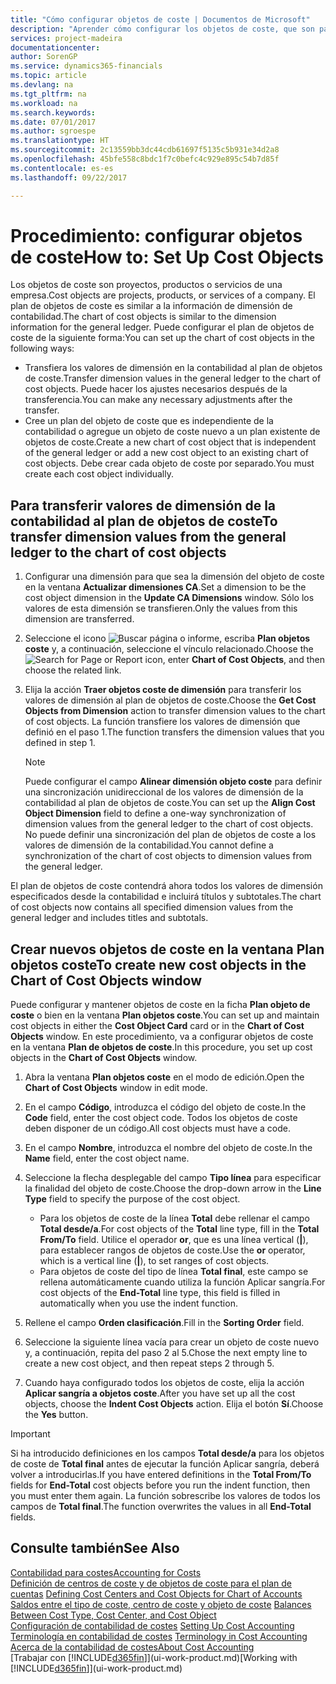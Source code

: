 ```yaml
---
title: "Cómo configurar objetos de coste | Documentos de Microsoft"
description: "Aprender cómo configurar los objetos de coste, que son parecidos a las dimensiones de contabilidad."
services: project-madeira
documentationcenter: 
author: SorenGP
ms.service: dynamics365-financials
ms.topic: article
ms.devlang: na
ms.tgt_pltfrm: na
ms.workload: na
ms.search.keywords: 
ms.date: 07/01/2017
ms.author: sgroespe
ms.translationtype: HT
ms.sourcegitcommit: 2c13559bb3dc44cdb61697f5135c5b931e34d2a8
ms.openlocfilehash: 45bfe558c8bdc1f7c0befc4c929e895c54b7d85f
ms.contentlocale: es-es
ms.lasthandoff: 09/22/2017

---
```

# <a name="how-to-set-up-cost-objects"></a><span data-ttu-id="e66a7-103">Procedimiento: configurar objetos de coste</span><span class="sxs-lookup"><span data-stu-id="e66a7-103">How to: Set Up Cost Objects</span></span>
<span data-ttu-id="e66a7-104">Los objetos de coste son proyectos, productos o servicios de una empresa.</span><span class="sxs-lookup"><span data-stu-id="e66a7-104">Cost objects are projects, products, or services of a company.</span></span> <span data-ttu-id="e66a7-105">El plan de objetos de coste es similar a la información de dimensión de contabilidad.</span><span class="sxs-lookup"><span data-stu-id="e66a7-105">The chart of cost objects is similar to the dimension information for the general ledger.</span></span> <span data-ttu-id="e66a7-106">Puede configurar el plan de objetos de coste de la siguiente forma:</span><span class="sxs-lookup"><span data-stu-id="e66a7-106">You can set up the chart of cost objects in the following ways:</span></span>  

* <span data-ttu-id="e66a7-107">Transfiera los valores de dimensión en la contabilidad al plan de objetos de coste.</span><span class="sxs-lookup"><span data-stu-id="e66a7-107">Transfer dimension values in the general ledger to the chart of cost objects.</span></span> <span data-ttu-id="e66a7-108">Puede hacer los ajustes necesarios después de la transferencia.</span><span class="sxs-lookup"><span data-stu-id="e66a7-108">You can make any necessary adjustments after the transfer.</span></span>  
* <span data-ttu-id="e66a7-109">Cree un plan del objeto de coste que es independiente de la contabilidad o agregue un objeto de coste nuevo a un plan existente de objetos de coste.</span><span class="sxs-lookup"><span data-stu-id="e66a7-109">Create a new chart of cost object that is independent of the general ledger or add a new cost object to an existing chart of cost objects.</span></span> <span data-ttu-id="e66a7-110">Debe crear cada objeto de coste por separado.</span><span class="sxs-lookup"><span data-stu-id="e66a7-110">You must create each cost object individually.</span></span>  

## <a name="to-transfer-dimension-values-from-the-general-ledger-to-the-chart-of-cost-objects"></a><span data-ttu-id="e66a7-111">Para transferir valores de dimensión de la contabilidad al plan de objetos de coste</span><span class="sxs-lookup"><span data-stu-id="e66a7-111">To transfer dimension values from the general ledger to the chart of cost objects</span></span>  
1.  <span data-ttu-id="e66a7-112">Configurar una dimensión para que sea la dimensión del objeto de coste en la ventana **Actualizar dimensiones CA**.</span><span class="sxs-lookup"><span data-stu-id="e66a7-112">Set a dimension to be the cost object dimension in the **Update CA Dimensions** window.</span></span> <span data-ttu-id="e66a7-113">Sólo los valores de esta dimensión se transfieren.</span><span class="sxs-lookup"><span data-stu-id="e66a7-113">Only the values from this dimension are transferred.</span></span>  
2.  <span data-ttu-id="e66a7-114">Seleccione el icono ![Buscar página o informe](media/ui-search/search_small.png "icono Buscar página o informe"), escriba **Plan objetos coste** y, a continuación, seleccione el vínculo relacionado.</span><span class="sxs-lookup"><span data-stu-id="e66a7-114">Choose the ![Search for Page or Report](media/ui-search/search_small.png "Search for Page or Report icon") icon, enter **Chart of Cost Objects**, and then choose the related link.</span></span>  
3.  <span data-ttu-id="e66a7-115">Elija la acción **Traer objetos coste de dimensión** para transferir los valores de dimensión al plan de objetos de coste.</span><span class="sxs-lookup"><span data-stu-id="e66a7-115">Choose the **Get Cost Objects from Dimension** action to transfer dimension values to the chart of cost objects.</span></span> <span data-ttu-id="e66a7-116">La función transfiere los valores de dimensión que definió en el paso 1.</span><span class="sxs-lookup"><span data-stu-id="e66a7-116">The function transfers the dimension values that you defined in step 1.</span></span>  

    > [!NOTE]  
    >  <span data-ttu-id="e66a7-117">Puede configurar el campo **Alinear dimensión objeto coste** para definir una sincronización unidireccional de los valores de dimensión de la contabilidad al plan de objetos de coste.</span><span class="sxs-lookup"><span data-stu-id="e66a7-117">You can set up the **Align Cost Object Dimension**  field to define a one-way synchronization of dimension values from the general ledger to the chart of cost objects.</span></span> <span data-ttu-id="e66a7-118">No puede definir una sincronización del plan de objetos de coste a los valores de dimensión de la contabilidad.</span><span class="sxs-lookup"><span data-stu-id="e66a7-118">You cannot define a synchronization of the chart of cost objects to dimension values from the general ledger.</span></span>  

<span data-ttu-id="e66a7-119">El plan de objetos de coste contendrá ahora todos los valores de dimensión especificados desde la contabilidad e incluirá títulos y subtotales.</span><span class="sxs-lookup"><span data-stu-id="e66a7-119">The chart of cost objects now contains all specified dimension values from the general ledger and includes titles and subtotals.</span></span>  

## <a name="to-create-new-cost-objects-in-the-chart-of-cost-objects-window"></a><span data-ttu-id="e66a7-120">Crear nuevos objetos de coste en la ventana Plan objetos coste</span><span class="sxs-lookup"><span data-stu-id="e66a7-120">To create new cost objects in the Chart of Cost Objects window</span></span>  
<span data-ttu-id="e66a7-121">Puede configurar y mantener objetos de coste en la ficha **Plan objeto de coste** o bien en la ventana **Plan objetos coste**.</span><span class="sxs-lookup"><span data-stu-id="e66a7-121">You can set up and maintain cost objects in either the **Cost Object Card** card or in the **Chart of Cost Objects** window.</span></span> <span data-ttu-id="e66a7-122">En este procedimiento, va a configurar objetos de coste en la ventana **Plan de objetos de coste**.</span><span class="sxs-lookup"><span data-stu-id="e66a7-122">In this procedure, you set up cost objects in the **Chart of Cost Objects** window.</span></span>  

1.  <span data-ttu-id="e66a7-123">Abra la ventana **Plan objetos coste** en el modo de edición.</span><span class="sxs-lookup"><span data-stu-id="e66a7-123">Open the **Chart of Cost Objects** window in edit mode.</span></span>  
2.  <span data-ttu-id="e66a7-124">En el campo **Código**, introduzca el código del objeto de coste.</span><span class="sxs-lookup"><span data-stu-id="e66a7-124">In the **Code** field, enter the cost object code.</span></span> <span data-ttu-id="e66a7-125">Todos los objetos de coste deben disponer de un código.</span><span class="sxs-lookup"><span data-stu-id="e66a7-125">All cost objects must have a code.</span></span>  
3.  <span data-ttu-id="e66a7-126">En el campo **Nombre**, introduzca el nombre del objeto de coste.</span><span class="sxs-lookup"><span data-stu-id="e66a7-126">In the **Name** field, enter the cost object name.</span></span>  
4.  <span data-ttu-id="e66a7-127">Seleccione la flecha desplegable del campo **Tipo línea** para especificar la finalidad del objeto de coste.</span><span class="sxs-lookup"><span data-stu-id="e66a7-127">Choose the drop-down arrow in the **Line Type** field to specify the purpose of the cost object.</span></span>  

    * <span data-ttu-id="e66a7-128">Para los objetos de coste de la línea **Total** debe rellenar el campo **Total desde/a**.</span><span class="sxs-lookup"><span data-stu-id="e66a7-128">For cost objects of the **Total** line type, fill in the **Total From/To** field.</span></span> <span data-ttu-id="e66a7-129">Utilice el operador **or**, que es una línea vertical (**&#124;**), para establecer rangos de objetos de coste.</span><span class="sxs-lookup"><span data-stu-id="e66a7-129">Use the **or** operator, which is a vertical line (**&#124;**), to set ranges of cost objects.</span></span>  
    * <span data-ttu-id="e66a7-130">Para objetos de coste del tipo de línea **Total final**, este campo se rellena automáticamente cuando utiliza la función Aplicar sangría.</span><span class="sxs-lookup"><span data-stu-id="e66a7-130">For cost objects of the **End-Total** line type, this field is filled in automatically when you use  the indent function.</span></span>  
5.  <span data-ttu-id="e66a7-131">Rellene el campo **Orden clasificación**.</span><span class="sxs-lookup"><span data-stu-id="e66a7-131">Fill in the **Sorting Order** field.</span></span>  
6.  <span data-ttu-id="e66a7-132">Seleccione la siguiente línea vacía para crear un objeto de coste nuevo y, a continuación, repita del paso 2 al 5.</span><span class="sxs-lookup"><span data-stu-id="e66a7-132">Chose the next empty line to create a new cost object, and then repeat steps 2 through 5.</span></span>  
7.  <span data-ttu-id="e66a7-133">Cuando haya configurado todos los objetos de coste, elija la acción **Aplicar sangría a objetos coste**.</span><span class="sxs-lookup"><span data-stu-id="e66a7-133">After you have set up all the cost objects, choose the **Indent Cost Objects** action.</span></span> <span data-ttu-id="e66a7-134">Elija el botón **Sí**.</span><span class="sxs-lookup"><span data-stu-id="e66a7-134">Choose the **Yes** button.</span></span>  

> [!IMPORTANT]  
>  <span data-ttu-id="e66a7-135">Si ha introducido definiciones en los campos **Total desde/a** para los objetos de coste de **Total final** antes de ejecutar la función Aplicar sangría, deberá volver a introducirlas.</span><span class="sxs-lookup"><span data-stu-id="e66a7-135">If you have entered definitions in the **Total From/To** fields for **End-Total** cost objects before you run the indent function, then you must enter them again.</span></span> <span data-ttu-id="e66a7-136">La función sobrescribe los valores de todos los campos de **Total final**.</span><span class="sxs-lookup"><span data-stu-id="e66a7-136">The function overwrites the values in all **End-Total** fields.</span></span>  

## <a name="see-also"></a><span data-ttu-id="e66a7-137">Consulte también</span><span class="sxs-lookup"><span data-stu-id="e66a7-137">See Also</span></span>  
[<span data-ttu-id="e66a7-138">Contabilidad para costes</span><span class="sxs-lookup"><span data-stu-id="e66a7-138">Accounting for Costs</span></span>](finance-manage-cost-accounting.md)  
<span data-ttu-id="e66a7-139">[Definición de centros de coste y de objetos de coste para el plan de cuentas](finance-defining-cost-centers-and-cost-objects-for-chart-of-accounts.md) </span><span class="sxs-lookup"><span data-stu-id="e66a7-139">[Defining Cost Centers and Cost Objects for Chart of Accounts](finance-defining-cost-centers-and-cost-objects-for-chart-of-accounts.md) </span></span>  
<span data-ttu-id="e66a7-140">[Saldos entre el tipo de coste, centro de coste y objeto de coste](finance-balances-between-cost-type-cost-center-and-cost-object.md) </span><span class="sxs-lookup"><span data-stu-id="e66a7-140">[Balances Between Cost Type, Cost Center, and Cost Object](finance-balances-between-cost-type-cost-center-and-cost-object.md) </span></span>  
<span data-ttu-id="e66a7-141">[Configuración de contabilidad de costes](finance-set-up-cost-accounting.md) </span><span class="sxs-lookup"><span data-stu-id="e66a7-141">[Setting Up Cost Accounting](finance-set-up-cost-accounting.md) </span></span>  
<span data-ttu-id="e66a7-142">[Terminología en contabilidad de costes](finance-terminology-in-cost-accounting.md) </span><span class="sxs-lookup"><span data-stu-id="e66a7-142">[Terminology in Cost Accounting](finance-terminology-in-cost-accounting.md) </span></span>  
[<span data-ttu-id="e66a7-143">Acerca de la contabilidad de costes</span><span class="sxs-lookup"><span data-stu-id="e66a7-143">About Cost Accounting</span></span>](finance-about-cost-accounting.md)  
<span data-ttu-id="e66a7-144">[Trabajar con [!INCLUDE[d365fin](includes/d365fin_md.md)]](ui-work-product.md)</span><span class="sxs-lookup"><span data-stu-id="e66a7-144">[Working with [!INCLUDE[d365fin](includes/d365fin_md.md)]](ui-work-product.md)</span></span>

